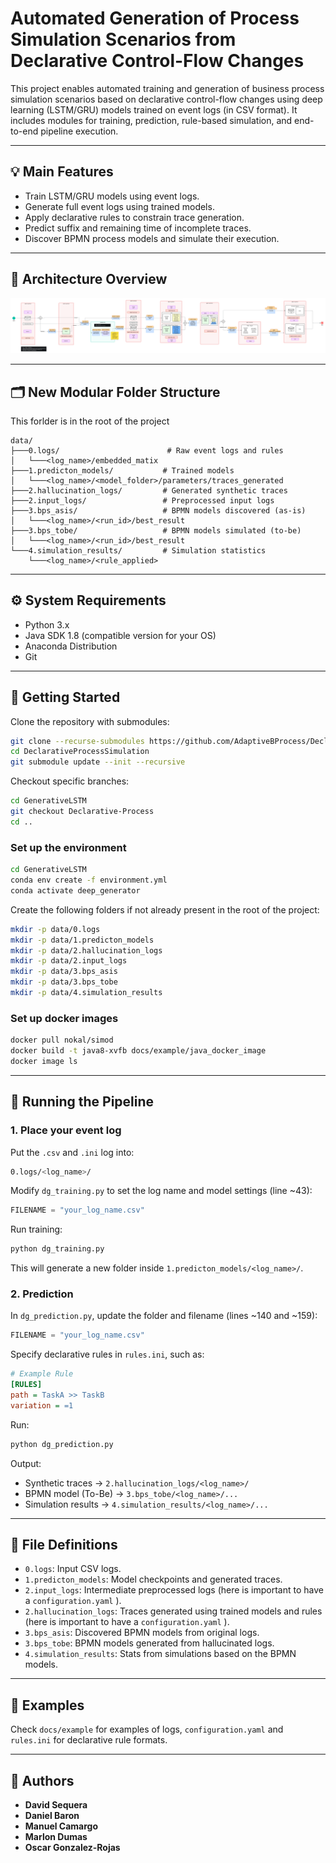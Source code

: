 # Automated Generation of Process Simulation Scenarios from Declarative Control-Flow Changes

This project enables automated training and generation of business process simulation scenarios based on declarative control-flow changes using deep learning (LSTM/GRU) models trained on event logs (in CSV format). It includes modules for training, prediction, rule-based simulation, and end-to-end pipeline execution.

---

## 💡 Main Features

* Train LSTM/GRU models using event logs.
* Generate full event logs using trained models.
* Apply declarative rules to constrain trace generation.
* Predict suffix and remaining time of incomplete traces.
* Discover BPMN process models and simulate their execution.

---

## 🧱 Architecture Overview

![Pipeline](https://github.com/AdaptiveBProcess/DeclarativeProcessSimulation/blob/main/docs/pipeline/Pipeline.png)

---

## 🗂️ New Modular Folder Structure

This forlder is in the root of the project

```
data/
├───0.logs/                        # Raw event logs and rules
│   └───<log_name>/embedded_matix 
├───1.predicton_models/           # Trained models
│   └───<log_name>/<model_folder>/parameters/traces_generated
├───2.hallucination_logs/         # Generated synthetic traces
├───2.input_logs/                 # Preprocessed input logs
├───3.bps_asis/                   # BPMN models discovered (as-is)
│   └───<log_name>/<run_id>/best_result
├───3.bps_tobe/                   # BPMN models simulated (to-be)
│   └───<log_name>/<run_id>/best_result
└───4.simulation_results/         # Simulation statistics
    └───<log_name>/<rule_applied>
```

---

## ⚙️ System Requirements

* Python 3.x
* Java SDK 1.8 (compatible version for your OS)
* Anaconda Distribution
* Git

---

## 🚀 Getting Started

Clone the repository with submodules:

```bash
git clone --recurse-submodules https://github.com/AdaptiveBProcess/DeclarativeProcessSimulation.git
cd DeclarativeProcessSimulation
git submodule update --init --recursive
```

Checkout specific branches:

```bash
cd GenerativeLSTM 
git checkout Declarative-Process
cd ..
```

### Set up the environment

```bash
cd GenerativeLSTM
conda env create -f environment.yml
conda activate deep_generator
```

Create the following folders if not already present in the root of the project:

```bash
mkdir -p data/0.logs
mkdir -p data/1.predicton_models
mkdir -p data/2.hallucination_logs
mkdir -p data/2.input_logs
mkdir -p data/3.bps_asis
mkdir -p data/3.bps_tobe
mkdir -p data/4.simulation_results

```

### Set up docker images


```bash
docker pull nokal/simod
docker build -t java8-xvfb docs/example/java_docker_image
docker image ls
```

---

## 🧪 Running the Pipeline

### 1. Place your event log

Put the `.csv` and `.ini` log into:

```bash
0.logs/<log_name>/
```

Modify `dg_training.py` to set the log name and model settings (line \~43):

```python
FILENAME = "your_log_name.csv"
```

Run training:

```bash
python dg_training.py
```

This will generate a new folder inside `1.predicton_models/<log_name>/`.

### 2. Prediction

In `dg_prediction.py`, update the folder and filename (lines \~140 and \~159):

```python
FILENAME = "your_log_name.csv"
```

Specify declarative rules in `rules.ini`, such as:

```ini
# Example Rule
[RULES]
path = TaskA >> TaskB
variation = =1
```

Run:

```bash
python dg_prediction.py
```

Output:

* Synthetic traces → `2.hallucination_logs/<log_name>/`
* BPMN model (To-Be) → `3.bps_tobe/<log_name>/...`
* Simulation results → `4.simulation_results/<log_name>/...`

---

## 📁 File Definitions

* `0.logs`: Input CSV logs.
* `1.predicton_models`: Model checkpoints and generated traces.
* `2.input_logs`: Intermediate preprocessed logs (here is important to have a `configuration.yaml` ).
* `2.hallucination_logs`: Traces generated using trained models and rules (here is important to have a `configuration.yaml` ).
* `3.bps_asis`: Discovered BPMN models from original logs.
* `3.bps_tobe`: BPMN models generated from hallucinated logs.
* `4.simulation_results`: Stats from simulations based on the BPMN models.

---

## 🧪 Examples

Check `docs/example` for examples of logs, `configuration.yaml` and `rules.ini` for declarative rule formats.

---

## 👤 Authors

* **David Sequera**
* **Daniel Baron**
* **Manuel Camargo**
* **Marlon Dumas**
* **Oscar Gonzalez-Rojas**
